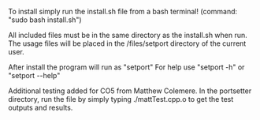 To install simply run the install.sh file from a bash terminal! (command: "sudo bash install.sh")

All included files must be in the same directory as the install.sh when run.
The usage files will be placed in the /files/setport directory of the current user.

After install the program will run as "setport"
For help use "setport -h" or "setport --help"

Additional testing added for CO5 from Matthew Colemere. In the portsetter directory, run the
file by simply typing ./mattTest.cpp.o to get the test outputs and results.
